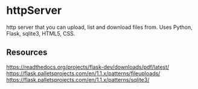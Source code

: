 # httpServer
http server that you can upload, list and download files from.
Uses Python, Flask, sqlite3, HTML5, CSS.

## Resources
https://readthedocs.org/projects/flask-dev/downloads/pdf/latest/
https://flask.palletsprojects.com/en/1.1.x/patterns/fileuploads/
https://flask.palletsprojects.com/en/1.1.x/patterns/sqlite3/
